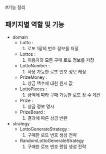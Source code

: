 #기능 정리

## 패키지별 역할 및 기능

- domain
  - Lotto : 
    1. 로또 1장의 번호 정보를 저장
  - Lottos :
    1. 이용자의 모든 구매 로또 정보를 저장
  - LottoNumber :
    1. 사용 가능한 로또 번호 정보 캐싱
  - PrizeMoney :
    1. 상금 액수에 대한 원시 값
  - LottoPieces :
    1. 금액에 따라 구매 가능한 로또 장 수 계산
  - Prize :
    1. 상금 정보 명시
  - PrizeBoard :
    1. 결과에 따른 상금 반환
- strategy 
  - LottoGenerateStrategy :
    1. 구매한 로또 번호 생성 전략
  - RandomLottoGenerateStrategy
    1. 구매한 로또 번호 랜덤 생성 전략